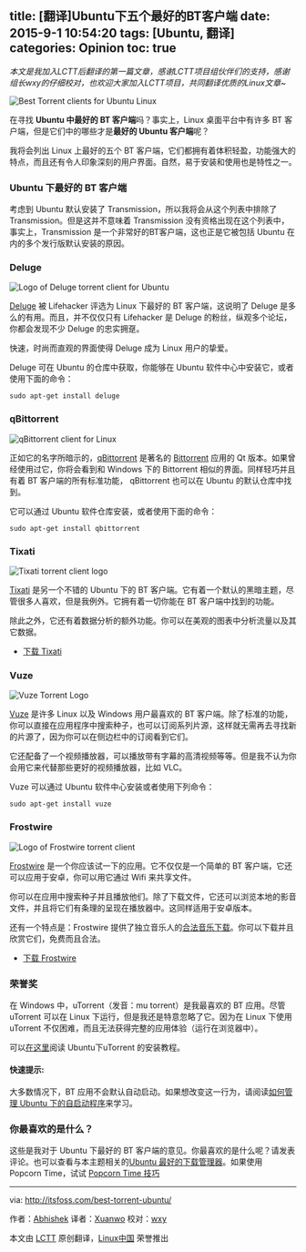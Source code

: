 title: [翻译]Ubuntu下五个最好的BT客户端
date: 2015-9-1 10:54:20
tags: [Ubuntu, 翻译]
categories: Opinion
toc: true
---
*本文是我加入LCTT后翻译的第一篇文章，感谢LCTT项目组伙伴们的支持，感谢组长wxy的仔细校对，也欢迎大家加入LCTT项目，共同翻译优质的Linux文章~*

![Best Torrent clients for Ubuntu Linux](http://itsfoss.itsfoss.netdna-cdn.com/wp-content/uploads/2015/08/5_Best_Torrent_Ubuntu.png)

在寻找 **Ubuntu 中最好的 BT 客户端**吗？事实上，Linux 桌面平台中有许多 BT 客户端，但是它们中的哪些才是**最好的 Ubuntu 客户端**呢？

<!-- more -->

我将会列出 Linux 上最好的五个 BT 客户端，它们都拥有着体积轻盈，功能强大的特点，而且还有令人印象深刻的用户界面。自然，易于安装和使用也是特性之一。

### Ubuntu 下最好的 BT 客户端 ###

考虑到 Ubuntu 默认安装了 Transmission，所以我将会从这个列表中排除了 Transmission。但是这并不意味着 Transmission 没有资格出现在这个列表中，事实上，Transmission 是一个非常好的BT客户端，这也正是它被包括 Ubuntu 在内的多个发行版默认安装的原因。

### Deluge ###

![Logo of Deluge torrent client for Ubuntu](http://itsfoss.itsfoss.netdna-cdn.com/wp-content/uploads/2015/08/Deluge.png)

[Deluge][1] 被 Lifehacker 评选为 Linux 下最好的 BT 客户端，这说明了 Deluge 是多么的有用。而且，并不仅仅只有 Lifehacker 是 Deluge 的粉丝，纵观多个论坛，你都会发现不少 Deluge 的忠实拥趸。

快速，时尚而直观的界面使得 Deluge 成为 Linux 用户的挚爱。

Deluge 可在 Ubuntu 的仓库中获取，你能够在 Ubuntu 软件中心中安装它，或者使用下面的命令：

    sudo apt-get install deluge

### qBittorrent ###

![qBittorrent client for Linux](http://itsfoss.itsfoss.netdna-cdn.com/wp-content/uploads/2015/08/qbittorrent_icon.png)

正如它的名字所暗示的，[qBittorrent][2] 是著名的 [Bittorrent][3] 应用的 Qt 版本。如果曾经使用过它，你将会看到和 Windows 下的 Bittorrent 相似的界面。同样轻巧并且有着 BT 客户端的所有标准功能， qBittorrent 也可以在 Ubuntu 的默认仓库中找到。

它可以通过 Ubuntu 软件仓库安装，或者使用下面的命令：

    sudo apt-get install qbittorrent


### Tixati ###

![Tixati torrent client logo](http://itsfoss.itsfoss.netdna-cdn.com/wp-content/uploads/2015/08/tixati_icon.png)

[Tixati][4] 是另一个不错的 Ubuntu 下的 BT 客户端。它有着一个默认的黑暗主题，尽管很多人喜欢，但是我例外。它拥有着一切你能在 BT 客户端中找到的功能。

除此之外，它还有着数据分析的额外功能。你可以在美观的图表中分析流量以及其它数据。

- [下载 Tixati][5]



### Vuze ###

![Vuze Torrent Logo](http://itsfoss.itsfoss.netdna-cdn.com/wp-content/uploads/2015/08/vuze_icon_for_mac_os_x_by_hamzasaleem-d6yx1fp.png)

[Vuze][6] 是许多 Linux 以及 Windows 用户最喜欢的 BT 客户端。除了标准的功能，你可以直接在应用程序中搜索种子，也可以订阅系列片源，这样就无需再去寻找新的片源了，因为你可以在侧边栏中的订阅看到它们。

它还配备了一个视频播放器，可以播放带有字幕的高清视频等等。但是我不认为你会用它来代替那些更好的视频播放器，比如 VLC。

Vuze 可以通过 Ubuntu 软件中心安装或者使用下列命令：

    sudo apt-get install vuze



### Frostwire ###

![Logo of Frostwire torrent client](http://itsfoss.itsfoss.netdna-cdn.com/wp-content/uploads/2015/08/frostwire.png)

[Frostwire][7] 是一个你应该试一下的应用。它不仅仅是一个简单的 BT 客户端，它还可以应用于安卓，你可以用它通过 Wifi 来共享文件。

你可以在应用中搜索种子并且播放他们。除了下载文件，它还可以浏览本地的影音文件，并且将它们有条理的呈现在播放器中。这同样适用于安卓版本。

还有一个特点是：Frostwire 提供了独立音乐人的[合法音乐下载][13]。你可以下载并且欣赏它们，免费而且合法。

- [下载 Frostwire][8]

### 荣誉奖 ###

在 Windows 中，uTorrent（发音：mu torrent）是我最喜欢的 BT 应用。尽管 uTorrent 可以在 Linux 下运行，但是我还是特意忽略了它。因为在 Linux 下使用 uTorrent 不仅困难，而且无法获得完整的应用体验（运行在浏览器中）。

可以[在这里][9]阅读 Ubuntu下uTorrent 的安装教程。

#### 快速提示: ####

大多数情况下，BT 应用不会默认自动启动。如果想改变这一行为，请阅读[如何管理 Ubuntu 下的自启动程序][10]来学习。

### 你最喜欢的是什么？ ###

这些是我对于 Ubuntu 下最好的 BT 客户端的意见。你最喜欢的是什么呢？请发表评论。也可以查看与本主题相关的[Ubuntu 最好的下载管理器][11]。如果使用 Popcorn Time，试试 [Popcorn Time 技巧][12]

--------------------------------------------------------------------------------

via: http://itsfoss.com/best-torrent-ubuntu/

作者：[Abhishek][a]
译者：[Xuanwo](https://github.com/Xuanwo)
校对：[wxy](https://github.com/wxy)

本文由 [LCTT](https://github.com/LCTT/TranslateProject) 原创翻译，[Linux中国](https://linux.cn/) 荣誉推出

[a]:http://itsfoss.com/author/abhishek/
[1]:http://deluge-torrent.org/
[2]:http://www.qbittorrent.org/
[3]:http://www.bittorrent.com/
[4]:http://www.tixati.com/
[5]:http://www.tixati.com/download/
[6]:http://www.vuze.com/
[7]:http://www.frostwire.com/
[8]:http://www.frostwire.com/downloads
[9]:http://sysads.co.uk/2014/05/install-utorrent-3-3-ubuntu-14-04-13-10/
[10]:http://itsfoss.com/manage-startup-applications-ubuntu/
[11]:http://itsfoss.com/4-best-download-managers-for-linux/
[12]:http://itsfoss.com/popcorn-time-tips/
[13]:http://www.frostclick.com/wp/